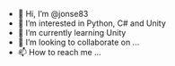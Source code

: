 - 👋 Hi, I’m @jonse83
- 👀 I’m interested in Python, C# and Unity
- 🌱 I’m currently learning Unity
- 💞️ I’m looking to collaborate on ...
- 📫 How to reach me ...

<!---
jonse83/jonse83 is a ✨ special ✨ repository because its `README.md` (this file) appears on your GitHub profile.
You can click the Preview link to take a look at your changes.
--->
